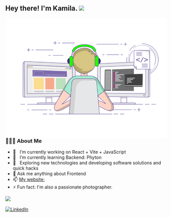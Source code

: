 <h2> Hey there! I'm Kamila. <img src="https://github.com/souvikguria98/souvikguria98/blob/master/Hi.gif" width="25"></h2>
<img align="right" alt="GIF" src="https://raw.githubusercontent.com/devSouvik/devSouvik/master/gif3.gif" width="500"/>

<h3> 👨🏻‍💻 About Me </h3>

- 🔭 &nbsp; I’m currently working on React + Vite + JavaScript
- 🌱 &nbsp; I’m currently learning Backend: Phyton
- 🤔 &nbsp; Exploring new technologies and developing software solutions and quick hacks
- 💬 Ask me anything about Frontend
- 📫 [My website:](https://linktr.ee/kamojeda)
- ⚡ Fun fact:  I'm also a passionate photographer.

<a href="https://www.linkedin.com/in/kamila-ojeda/"><img src="https://img.shields.io/badge/LinkedIn-Mi%20perfil-blue?logo=linkedin&logoColor=white&logoWidth=22"></a>

[![LinkedIn](https://img.shields.io/badge/LinkedIn-Mi%20perfil-blue?logo=linkedin&logoColor=white&logoWidth=22)](https://www.linkedin.com/in/kamila-ojeda/)
